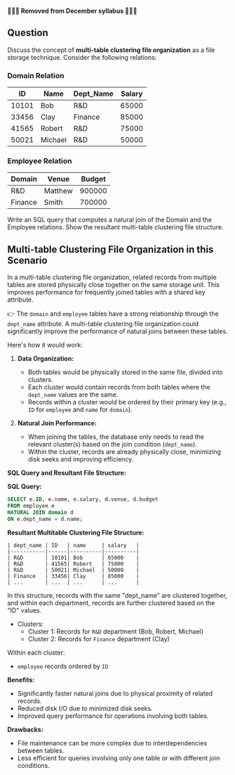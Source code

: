 **🚨🚨🚨 Removed from December syllabus 🚨🚨🚨**

## Question

Discuss the concept of **multi-table clustering file organization** as a file storage technique. Consider the following relations:

### Domain Relation

| ID    | Name   | Dept_Name | Salary |
|-------|--------|-----------|--------|
| 10101 | Bob    | R&D       | 65000  |
| 33456 | Clay   | Finance   | 85000  |
| 41565 | Robert | R&D       | 75000  |
| 50021 | Michael| R&D       | 50000  |

### Employee Relation

| Domain  | Venue   | Budget  |
|---------|---------|---------|
| R&D     | Matthew | 900000  |
| Finance | Smith   | 700000  |

Write an SQL query that computes a natural join of the Domain and the Employee relations. Show the resultant multi-table clustering file structure.

## Multi-table Clustering File Organization in this Scenario

In a multi-table clustering file organization, related records from multiple tables are stored physically close together on the same storage unit. This improves performance for frequently joined tables with a shared key attribute.

👉 The `domain` and `employee` tables have a strong relationship through the `dept_name` attribute. A multi-table clustering file organization could significantly improve the performance of natural joins between these tables.

Here's how it would work:

1. **Data Organization:**
    - Both tables would be physically stored in the same file, divided into clusters.
    - Each cluster would contain records from both tables where the `dept_name` values are the same.
    - Records within a cluster would be ordered by their primary key (e.g., `ID` for `employee` and `name` for `domain`).

2. **Natural Join Performance:**
    - When joining the tables, the database only needs to read the relevant cluster(s) based on the join condition (`dept_name`).
    - Within the cluster, records are already physically close, minimizing disk seeks and improving efficiency.

**SQL Query and Resultant File Structure:**

**SQL Query:**

```sql
SELECT e.ID, e.name, e.salary, d.venue, d.budget
FROM employee e
NATURAL JOIN domain d
ON e.dept_name = d.name;
```

**Resultant Multitable Clustering File Structure:**

```
| dept_name | ID   | name     | salary   |
|-----------|------|----------|----------|
| R&D       | 10101| Bob      | 65000    |
| R&D       | 41565| Robert   | 75000    |
| R&D       | 50021| Michael  | 50000    |
| Finance   | 33456| Clay     | 85000    |
| ...       | ...  | ...      | ...      |
```

In this structure, records with the same "dept_name" are clustered together, and within each department, records are further clustered based on the "ID" values. 

- Clusters:
    - Cluster 1: Records for `R&D` department (Bob, Robert, Michael)
    - Cluster 2: Records for `Finance` department (Clay)

Within each cluster:
- `employee` records ordered by `ID`

**Benefits:**

- Significantly faster natural joins due to physical proximity of related records.
- Reduced disk I/O due to minimized disk seeks.
- Improved query performance for operations involving both tables.

**Drawbacks:**

- File maintenance can be more complex due to interdependencies between tables.
- Less efficient for queries involving only one table or with different join conditions.